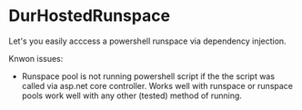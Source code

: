 # DurHostedRunspace

Let's you easily acccess a powershell runspace via dependency injection.

Knwon issues:
 - Runspace pool is not running powershell script if the the script was called via asp.net core controller. Works well with runspace or runspace pools work well with any other (tested) method of running.